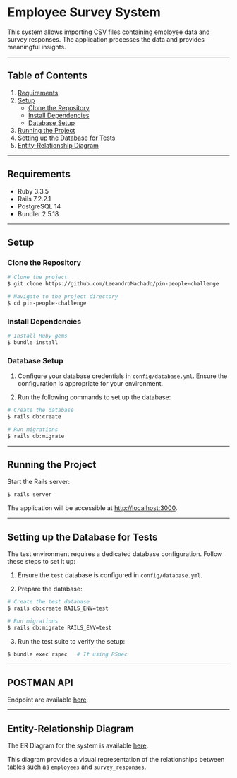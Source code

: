 # Employee Survey System

This system allows importing CSV files containing employee data and survey responses. The application processes the data and provides meaningful insights.

---

## Table of Contents

1. [Requirements](#requirements)
2. [Setup](#setup)
   - [Clone the Repository](#clone-the-repository)
   - [Install Dependencies](#install-dependencies)
   - [Database Setup](#database-setup)
3. [Running the Project](#running-the-project)
4. [Setting up the Database for Tests](#setting-up-the-database-for-tests)
5. [Entity-Relationship Diagram](#entity-relationship-diagram)

---

## Requirements

- Ruby 3.3.5
- Rails 7.2.2.1
- PostgreSQL 14
- Bundler 2.5.18

---

## Setup

### Clone the Repository

```bash
# Clone the project
$ git clone https://github.com/LeeandroMachado/pin-people-challenge

# Navigate to the project directory
$ cd pin-people-challenge
```

### Install Dependencies

```bash
# Install Ruby gems
$ bundle install
```

### Database Setup

1. Configure your database credentials in `config/database.yml`. Ensure the configuration is appropriate for your environment.

2. Run the following commands to set up the database:

```bash
# Create the database
$ rails db:create

# Run migrations
$ rails db:migrate
```

---

## Running the Project

Start the Rails server:

```bash
$ rails server
```

The application will be accessible at [http://localhost:3000](http://localhost:3000).

---

## Setting up the Database for Tests

The test environment requires a dedicated database configuration. Follow these steps to set it up:

1. Ensure the `test` database is configured in `config/database.yml`.

2. Prepare the database:

```bash
# Create the test database
$ rails db:create RAILS_ENV=test

# Run migrations
$ rails db:migrate RAILS_ENV=test
```

3. Run the test suite to verify the setup:

```bash
$ bundle exec rspec   # If using RSpec
```

---

## POSTMAN API

Endpoint are available [here](https://github.com/LeeandroMachado/pin-people-challenge/blob/main/public/er-diagram.png).

---

## Entity-Relationship Diagram

The ER Diagram for the system is available [here](https://github.com/LeeandroMachado/pin-people-challenge/blob/main/public/er-diagram.png).

This diagram provides a visual representation of the relationships between tables such as `employees` and `survey_responses`.
